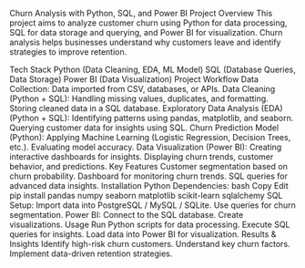 Churn Analysis with Python, SQL, and Power BI
Project Overview
This project aims to analyze customer churn using Python for data processing, SQL for data storage and querying, and Power BI for visualization. Churn analysis helps businesses understand why customers leave and identify strategies to improve retention.

Tech Stack
Python (Data Cleaning, EDA, ML Model)
SQL (Database Queries, Data Storage)
Power BI (Data Visualization)
Project Workflow
Data Collection:
Data imported from CSV, databases, or APIs.
Data Cleaning (Python + SQL):
Handling missing values, duplicates, and formatting.
Storing cleaned data in a SQL database.
Exploratory Data Analysis (EDA) (Python + SQL):
Identifying patterns using pandas, matplotlib, and seaborn.
Querying customer data for insights using SQL.
Churn Prediction Model (Python):
Applying Machine Learning (Logistic Regression, Decision Trees, etc.).
Evaluating model accuracy.
Data Visualization (Power BI):
Creating interactive dashboards for insights.
Displaying churn trends, customer behavior, and predictions.
Key Features
Customer segmentation based on churn probability.
Dashboard for monitoring churn trends.
SQL queries for advanced data insights.
Installation
Python Dependencies:
bash
Copy
Edit
pip install pandas numpy seaborn matplotlib scikit-learn sqlalchemy
SQL Setup:
Import data into PostgreSQL / MySQL / SQLite.
Use queries for churn segmentation.
Power BI:
Connect to the SQL database.
Create visualizations.
Usage
Run Python scripts for data processing.
Execute SQL queries for insights.
Load data into Power BI for visualization.
Results & Insights
Identify high-risk churn customers.
Understand key churn factors.
Implement data-driven retention strategies.

